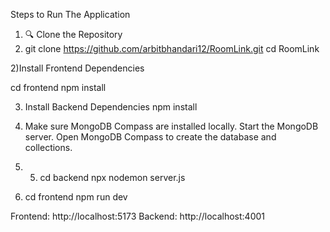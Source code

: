 Steps to Run The Application


1) 🔍 Clone the Repository
1) git clone https://github.com/arbitbhandari12/RoomLink.git
cd RoomLink


2)Install Frontend Dependencies

 cd frontend
npm install


3) Install Backend Dependencies
npm install


4) Make sure MongoDB Compass are installed locally.
   Start the MongoDB server.
   Open MongoDB Compass to create the database and collections.

5) 5) cd backend
   npx nodemon server.js

5) cd frontend
   npm run dev


Frontend: http://localhost:5173
Backend:  http://localhost:4001

